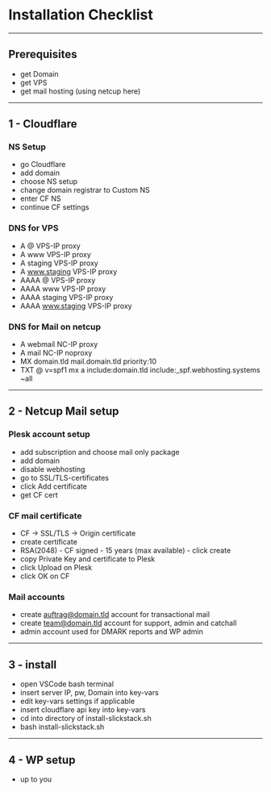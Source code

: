 # Installation Checklist
-----
## Prerequisites
* get Domain
* get VPS
* get mail hosting (using netcup here)
-----
## 1 - Cloudflare
### NS Setup
* go Cloudflare
* add domain
* choose NS setup
* change domain registrar to Custom NS
* enter CF NS
* continue CF settings
### DNS for VPS
* A @ VPS-IP proxy
* A www VPS-IP proxy
* A staging VPS-IP proxy
* A www.staging VPS-IP proxy
* AAAA @ VPS-IP proxy
* AAAA www VPS-IP proxy
* AAAA staging VPS-IP proxy
* AAAA www.staging VPS-IP proxy
### DNS for Mail on netcup
* A webmail NC-IP proxy
* A mail NC-IP noproxy
* MX domain.tld mail.domain.tld priority:10
* TXT @ v=spf1 mx a include:domain.tld include:_spf.webhosting.systems ~all

-----
## 2 - Netcup Mail setup
### Plesk account setup
* add subscription and choose mail only package
* add domain
* disable webhosting
* go to SSL/TLS-certificates
* click Add certificate
* get CF cert 
### CF mail certificate
* CF -> SSL/TLS -> Origin certificate
* create certificate
* RSA(2048) - CF signed - 15 years (max available) - click create
* copy Private Key and certificate to Plesk
* click Upload on Plesk
* click OK on CF
### Mail accounts
* create auftrag@domain.tld account for transactional mail
* create team@domain.tld account for support, admin and catchall
* admin account used for DMARK reports and WP admin
-----
## 3 - install
* open VSCode bash terminal
* insert server IP, pw, Domain into key-vars
* edit key-vars settings if applicable
* insert cloudflare api key into key-vars
* cd into directory of install-slickstack.sh
* bash install-slickstack.sh
-----
## 4 - WP setup
* up to you